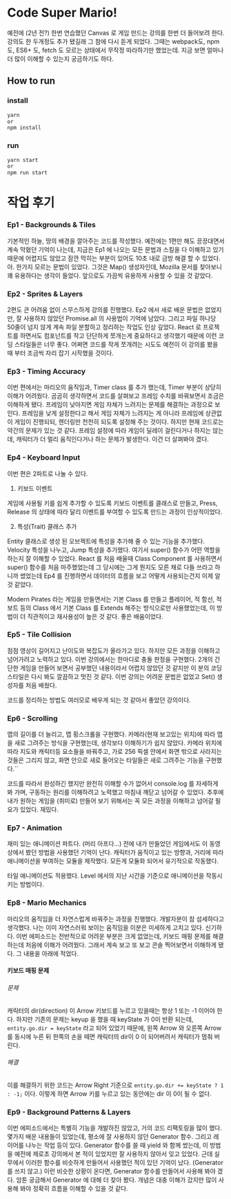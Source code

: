 # Code Super Mario!

예전에 (2년 전?) 한번 연습했던 Canvas 로 게임 만드는 강의를 한번 더 들어보려 한다.
강의도 한 두개정도 추가 됐길래 그 참에 다시 듣게 되었다.
그때는 webpack도, npm도, ES6+ 도, fetch 도 모르는 상태에서 무작정 따라하기만 했었는데.
지금 보면 얼마나 더 많이 이해할 수 있는지 궁금하기도 하다.

## How to run

### install

```jsx
yarn
or
npm install
```

### run

```jsx
yarn start
or
npm run start
```

# 작업 후기

### Ep1 - Backgrounds & Tiles

기본적인 하늘, 땅의 배경을 깔아주는 코드를 작성했다. 예전에는 1편만 해도 끙끙대면서 계속 막혔던 기억이 나는데, 지금은 Ep1 에 나오는 모든 문법과 스킬을 다 이해하고 있기 때문에 어렵지도 않았고 잠깐 막히는 부분이 있어도 10초 내로 금방 해결 할 수 있었다. 아. 한가지 모르는 문법이 있었다. 그것은 Map() 생성자인데, Mozilla 문서를 찾아보니 꽤 유용하다는 생각이 들었다. 앞으로도 가끔씩 유용하게 사용할 수 있을 것 같았다.

### Ep2 - Sprites & Layers

2편도 큰 어려움 없이 스무스하게 강의를 진행했다. Ep2 에서 새로 배운 문법은 없었지만, 잘 사용하지 않았던 Promise.all 의 사용법이 기억에 남았다. 그리고 파일 하나당 50줄이 넘지 않게 계속 파일 분할하고 정리하는 작업도 인상 깊었다. React 로 프로젝트를 하면서도 컴포넌트를 작고 단단하게 쪼개는게 중요하다고 생각했기 때문에 이런 코딩 스타일들은 너무 좋다. 어쩌면 코드를 작게 쪼개려는 시도도 예전이 이 강의를 봤을 때 부터 조금씩 자리 잡기 시작했을 것이다.

### Ep3 - Timing Accuracy

이번 편에서는 마리오의 움직임과, Timer class 를 추가 했는데, Timer 부분이 상당히 이해가 어려웠다. 곰곰히 생각하면서 코드를 살펴보고 프레임 수치를 바꿔보면서 조금은 이해하게 됐다. 프레임이 낮아지면 게임 자체가 느려지는 문제를 해결하는 과정으로 보인다. 프레임을 낮게 설정한다고 해서 게임 자체가 느려지는 게 아니라 프레임에 상관없이 게임이 진행되되, 렌더링만 천천히 되도록 설정해 주는 것이다. 하지만 현재 코드로는 약간의 문제가 있는 것 같다. 프레임 설정에 따라 게임이 딜레이 걸린다거나 하지는 않는데, 캐릭터가 더 멀리 움직인다거나 하는 문제가 발생한다. 이건 더 살펴봐야 겠다.

### Ep4 - Keyboard Input

이번 편은 2파트로 나눌 수 있다.

1. 키보드 이벤트

게임에 사용될 키를 쉽게 추가할 수 있도록 키보드 이벤트를 클래스로 만들고, Press, Release 의 상태에 따라 달리 이벤트를 부여할 수 있도록 만드는 과정이 인상적이었다.

2. 특성(Trait) 클래스 추가

Entity 클래스로 생성 된 오브젝트에 특성을 추가해 줄 수 있는 기능을 추가했다. Velocity 특성을 나누고, Jump 특성을 추가했다. 여기서 super() 함수가 어떤 역할을 하는지 잘 이해할 수 있었다. React 를 처음 배울때 Class Component 를 사용하면서 super() 함수를 처음 마주했었는데 그 당시에는 그게 뭔지도 모른 채로 다들 쓰라고 하니까 썼었는데 Ep4 를 진행하면서 데이터의 흐름을 보고 어떻게 사용되는건지 이제 알것 같았다.

Modern Pirates 라는 게임을 만들면서는 기본 Class 를 만들고 플레이어, 적 함선, 적 보트 등의 Class 에서 기본 Class 를 Extends 해주는 방식으로만 사용했었는데, 이 방법이 더 직관적이고 재사용성이 높은 것 같다. 좋은 배움이었다.

### Ep5 - Tile Collision

점점 영상이 길어지고 난이도와 복잡도가 올라가고 있다. 하지만 모든 과정을 이해하고 넘어가려고 노력하고 있다. 이번 강의에서는 한마디로 충돌 판정을 구현했다. 2개의 간단한 게임을 만들어 보면서 공부했던 내용이라서 어렵지 않았던 것 같지만 이 분의 코딩 스타일은 다시 봐도 깔끔하고 멋진 것 같다. 이번 강의는 어려운 문법은 없었고 Set() 생성자를 처음 배웠다. 

코드를 정리하는 방법도 여러모로 배우게 되는 것 같아서 좋았던 강의이다.

### Ep6 - Scrolling

맵의 길이를 더 늘리고, 맵 횡스크롤을 구현했다. 카메라(현재 보고있는 위치)에 따라 맵을 새로 그려주는 방식을 구현했는데, 생각보다 이해하기가 쉽지 않았다. 카메라 위치에 따라 지도와 캐릭터등 요소들을 바꿔주고, 가로 256 픽셀 안에서 화면 밖으로 사라지는 것들은 그리지 않고, 화면 안으로 새로 들어오는 타일들은 새로 그려주는 기능을 구현했다.``

코드를 따라서 완성하긴 했지만 완전히 이해할 수가 없어서 console.log 를 자세하게 봐 가며, 구동하는 원리를 이해하려고 노력했고 마침내 깨닫고 넘어갈 수 있었다. 추후에 내가 원하는 게임을 (취미로) 만들어 보기 위해서는 꼭 모든 과정을 이해하고 넘어갈 필요가 있었다. 재밌다.

### Ep7 - Animation

재미 있는 애니메이션 파트다. (머리 아프다...) 전에 내가 만들었던 게임에서도 이 동영상에서 봤던 방법을 사용했던 기억이 난다. 캐릭터가 움직이고 있는 방향과, 거리에 따라 애니메이션을 부여하는 모듈을 제작했다. 모든게 모듈화 되어서 유기적으로 작동했다.

타일 애니메이션도 적용했다. Level 에서의 지난 시간을 기준으로 애니메이션을 작동시키는 방법이다.

### Ep8 - Mario Mechanics

마리오의 움직임을 더 자연스럽게 바꿔주는 과정을 진행했다. 개발자분이 참 섬세하다고 생각했다. 나는 이미 자연스러워 보이는 움직임을 이분은 미세하게 고치고 있다. 신기하다. 이번 에피소드는 전반적으로 어려운 부분은 크게 없었는데, 키보드 매핑 문제를 해결하는데 처음에 이해가 어려웠다. 그래서 계속 보고 또 보고 콘솔 찍어보면서 이해하게 됐다. 그 내용을 아래에 적었다.

#### 키보드 매핑 문제

###### 문제

캐릭터의 dir(direction) 이 Arrow 키보드를 누르고 있을때는 항상 1 또는 -1 이어야 한다. 하지만 기존의 문제는 keyup 을 했을 때 keyState 가 0이 반환 되는데, `entity.go.dir = keyState` 라고 되어 있었기 때문에, 왼쪽 Arrow 와 오른쪽 Arrow 를 동시에 누른 뒤 한쪽의 손을 떼면 캐릭터의 dir이 0 이 되어버려서 캐릭터가 멈춰 버린다.

###### 해결

이를 해결하기 위한 코드는 Arrow Right 기준으로 `entity.go.dir += keyState ? 1 : -1;` 이다. 이렇게 하면 Arrow 키를 누르고 있는 동안에는 dir 이 0이 될 수 없다.

### Ep9 - Background Patterns & Layers

이번 에피소드에서는 특별히 기능을 개발하진 않았고, 거의 코드 리팩토링을 많이 했다. 몇가지 배운 내용들이 있었는데, 평소에 잘 사용하지 않던 Generator 함수. 그리고 레이어를 나누는 작업 등이 있다. Generator 함수를 쓸 때 yield 와 함께 썼는데, 이 방법을 예전에 제로초 강의에서 본 적이 있었지만 잘 사용하지 않아서 잊고 있었다. 근데 실무에서 이러한 함수를 비슷하게 만들어서 사용했던 적이 있던 기억이 났다. (Generator 를 쓰지 않고.) 이런 비슷한 상황이 온다면, Generator 함수를 만들어서 사용해 봐야 겠다. 암튼 궁금해서 Generator 에 대해 더 찾아 봤다. 개념은 대충 이해가 갔지만 많이 사용해 봐야 정확히 흐름을 이해할 수 있을 것 같다.
